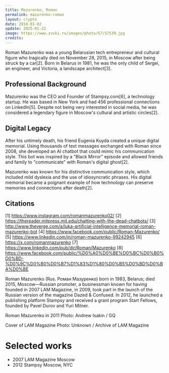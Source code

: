 ```yaml
---
title: Mazurenko, Roman
permalink: mazurenko-roman
layout: crypto
date: 2018-01-02
update: 2025-01-22
image: https://www.zvuki.ru/images/photo/57/57539.jpg
credits:
---
```


Roman Mazurenko was a young Belarusian tech entrepreneur and cultural figure who tragically died on November 28, 2015, in Moscow after being struck by a car[2]. Born in Belarus in 1981, he was the only child of Sergei, an engineer, and Victoria, a landscape architect[3].

## Professional Background
Mazurenko was the CEO and Founder of Stampsy.com[6], a technology startup. He was based in New York and had 456 professional connections on LinkedIn[5]. Despite not being very interested in social media, he was considered a legendary figure in Moscow's cultural and artistic circles[2].

## Digital Legacy
After his untimely death, his friend Eugenia Kuyda created a unique digital memorial. Using thousands of text messages exchanged with Roman since 2008, she developed an AI chatbot that could mimic his communication style. This bot was inspired by a "Black Mirror" episode and allowed friends and family to "communicate" with Roman's digital ghost[2].

Mazurenko was known for his distinctive communication style, which included mild dyslexia and the use of idiosyncratic phrases. His digital memorial became a poignant example of how technology can preserve memories and connections after death[2].

## Citations

[1] https://www.instagram.com/romanmazurenko02/
[2] https://thereader.mitpress.mit.edu/chatting-with-the-dead-chatbots/
[3] http://www.theverge.com/a/luka-artificial-intelligence-memorial-roman-mazurenko-bot
[4] https://www.facebook.com/public/Roman-Mazurenko/
[5] https://www.linkedin.com/in/roman-mazurenko-99242945
[6] https://x.com/romanmazurenko
[7] https://www.linkedin.com/pub/dir/Roman/Mazurenko
[8] https://www.facebook.com/public/%D0%A0%D0%BE%D0%BC%D0%B0%D0%BD-%D0%9C%D0%B0%D0%B7%D1%83%D1%80%D0%B5%D0%BD%D0%BA%D0%BE

Roman Mazurenko (Rus. Роман Мазуренко) born in 1983, Belarus; died 2015, Moscow—Russian promoter, a businessman known for having founded in 2007 LAM Magazine, in 2009, took part in the launch of the Russian version of the magazine Dazed & Confused. In 2012, he launched a publishing platform Stampsy and received a grant program Start Fellows, founded by Pavel Durov and Yuri Milner.

Roman Mazurenko in 2011
Photo: Andrew Isakin / GQ

Cover of LAM Magazine
Photo: Unknown / Archive of LAM Magazine

# Selected works

+ 2007 LAM Magazine	Moscow
+ 2012 Stampsy Moscow, NYC
